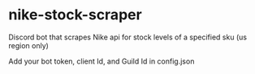 # nike-stock-scraper

Discord bot that scrapes Nike api for stock levels of a specified sku (us region only)

Add your bot token, client Id, and Guild Id in config.json
